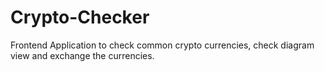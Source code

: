 # Crypto-Checker
Frontend Application to check common crypto currencies, check diagram view and exchange the currencies.

